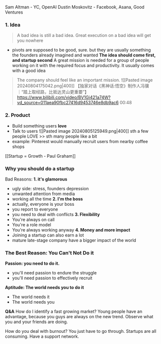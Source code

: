 Sam Altman - YC, OpenAI
Dustin Moskovitz - Facebook, Asana, Good Ventures

### 1. Idea
> A bad idea is still a bad idea. Great execution on a bad idea will get you nowhere
- pivots are supposed to be good, sure. but they are usually something the founders already imagined and wanted
**The idea should come first, and startup second**
A great mission is needed for a group of people working on it with the required focus and productivity. It usually comes with a good idea
> The company should feel like an important mission.
![[Pasted image 20240804175042.png|400]]
【独家对话《黑神话:悟空》制作人冯骥｜“踏上取经路，比抵达灵山更重要”】https://www.bilibili.com/video/BV1Gi421a74W?vd_source=011aea90fbc27416d9453746e8db9ac6
00:48
### 2. Product
- Build something users **love**
- Talk to users
![[Pasted image 20240805125949.png|400]]
sth a few people LOVE >> sth many people like a bit
- example: Pinterest would manually recruit users from nearby coffee shops

[[Startup = Growth - Paul Graham]]


### Why you should do a startup
Bad Reasons:
**1. it's glamorous**
- ugly side: stress, founders depression
- unwanted attention from media
- working all the time
**2. I'm the boss**
- actually, everyone is your boss
- you report to everyone
- you need to deal with conflicts
**3. Flexibility**
- You're always on call
- You're a role model
- You're always working anyway
**4. Money and more impact**
- Joining a startup can also earn a lot
- mature late-stage company have a bigger impact of the world

### The Best Reason: You Can't Not Do it
**Passion: you need to do it.**
- you'll need passion to endure the struggle
- you'll need passion to effectively recruit

**Aptitude: The world needs you to do it**
- The world needs it
- The world needs you



**Q&A**
How do I identify a fast growing market?
	Young people have an advantage, because you guys are always on the new trend. Observe what you and your friends are doing.

How do you deal with burnout?
	You just have to go through. Startups are all consuming. Have a support network.